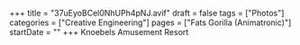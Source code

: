 +++
title = "37uEyoBCel0NhUPh4pNJ.avif"
draft = false
tags = ["Photos"]
categories = ["Creative Engineering"]
pages = ["Fats Gorilla (Animatronic)"]
startDate = ""
+++
Knoebels Amusement Resort
